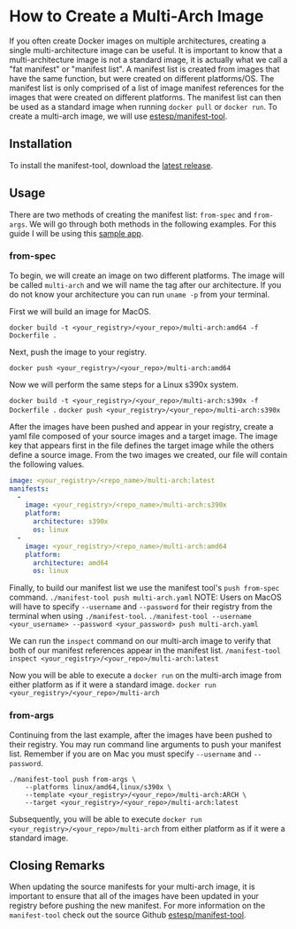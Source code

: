 # How to Create a Multi-Arch Image

If you often create Docker images on multiple architectures, creating a single multi-architecture image can be useful. It is important to know that a multi-architecture image is not a standard image, it is actually what we call a "fat manifest" or "manifest list". A manifest list is created from images that have the same function, but were created on different platforms/OS. The manifest list is only comprised of a list of image manifest references for the images that were created on different platforms. The manifest list can then be used as a standard image when running `docker pull` or `docker run`. To create a multi-arch image, we will use [estesp/manifest-tool](https://github.com/estesp/manifest-tool).

## Installation 
To install the manifest-tool, download the [latest release](https://github.com/estesp/manifest-tool/releases/).

## Usage 
There are two methods of creating the manifest list: `from-spec` and `from-args`. We will go through both methods in the following examples. For this guide I will be using this [sample app](https://github.com/OpenLiberty/ci.docker/tree/master/community/samples/spring-petclinic). 

### from-spec
To begin, we will create an image on two different platforms. The image will be called `multi-arch` and we will name the tag after our architecture. If you do not know your architecture you can run `uname -p` from your terminal.

First we will build an image for MacOS.

`docker build -t <your_registry>/<your_repo>/multi-arch:amd64 -f Dockerfile .`

Next, push the image to your registry.

`docker push <your_registry>/<your_repo>/multi-arch:amd64` 

Now we will perform the same steps for a Linux s390x system.

`docker build -t <your_registry>/<your_repo>/multi-arch:s390x -f Dockerfile .`
`docker push <your_registry>/<your_repo>/multi-arch:s390x` 

After the images have been pushed and appear in your registry, create a yaml file composed of your source images and a target image. The image key that appears first in the file defines the target image while the others define a source image. From the two images we created, our file will contain the following values.

```yaml
image: <your_registry>/<repo_name>/multi-arch:latest
manifests:
  -
    image: <your_registry>/<repo_name>/multi-arch:s390x
    platform:
      architecture: s390x
      os: linux
  -
    image: <your_registry>/<repo_name>/multi-arch:amd64
    platform:
      architecture: amd64
      os: linux
```

Finally, to build our manifest list we use the manifest tool's `push from-spec` command.
`./manifest-tool push multi-arch.yaml`
NOTE: Users on MacOS will have to specify `--username` and `--password` for their registry from the terminal when using `./manifest-tool`. 
`./manifest-tool --username <your_username> --password <your_password> push multi-arch.yaml`

We can run the `inspect` command on our multi-arch image to verify that both of our manifest references appear in the manifest list.
`/manifest-tool inspect <your_registry>/<your_repo>/multi-arch:latest`

Now you will be able to execute a `docker run` on the multi-arch image from either platform as if it were a standard image.
`docker run <your_registry>/<your_repo>/multi-arch`

### from-args
Continuing from the last example, after the images have been pushed to their registry. You may run command line arguments to push your manifest list. Remember if you are on Mac you must specify `--username` and `--password`. 

```
./manifest-tool push from-args \
    --platforms linux/amd64,linux/s390x \
    --template <your_registry>/<your_repo>/multi-arch:ARCH \
    --target <your_registry>/<your_repo>/multi-arch:latest
```

Subsequently, you will be able to execute `docker run <your_registry>/<your_repo>/multi-arch` from either platform as if it were a standard image.

## Closing Remarks

When updating the source manifests for your multi-arch image, it is important to ensure that all of the images have been updated in your registry before pushing the new manifest. For more information on the `manifest-tool` check out the source Github [estesp/manifest-tool](https://github.com/estesp/manifest-tool).
